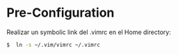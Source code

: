 Pre-Configuration
=================

Realizar un symbolic link del .vimrc en el Home directory:
```BASH
$  ln -s ~/.vim/vimrc ~/.vimrc
```
